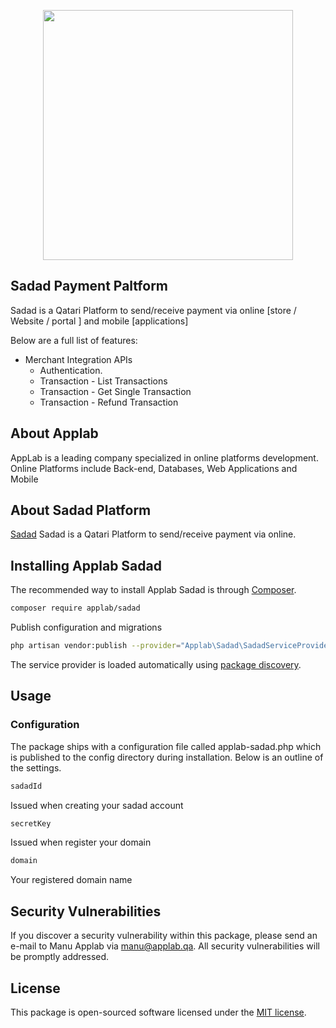 <p align="center"><a href="https://applab.qa" target="_blank"><img src="https://applab.qa/wp-content/uploads/2020/11/page-logo.svg" width="400"></a></p>

<p align="center"></p>

## Sadad Payment Paltform
Sadad is a Qatari Platform to send/receive payment via online [store / Website / portal ] and mobile [applications]

Below are a full list of features:
- Merchant Integration APIs
    - Authentication.
    - Transaction - List Transactions 
    - Transaction - Get Single Transaction
    - Transaction - Refund Transaction

## About Applab

AppLab is a leading company specialized in online platforms development. Online Platforms include Back-end, Databases, Web Applications and Mobile

## About Sadad Platform

[Sadad](https://developer.sadad.qa/) Sadad is a Qatari Platform to send/receive payment via online.

## Installing Applab Sadad

The recommended way to install Applab Sadad is through
[Composer](https://getcomposer.org/).

```bash
composer require applab/sadad
```
Publish configuration and migrations
```bash
php artisan vendor:publish --provider="Applab\Sadad\SadadServiceProvider"
```

The service provider is loaded automatically using [package discovery](https://laravel.com/docs/5.7/packages#package-discovery).
## Usage

### Configuration
The package ships with a configuration file called applab-sadad.php which is published to the config directory during installation. Below is an outline of the settings.
```bash
sadadId 
```
Issued when creating your sadad account
```bash
secretKey
```
Issued when register your domain
```bash
domain
```
Your registered domain name

## Security Vulnerabilities

If you discover a security vulnerability within this package, please send an e-mail to Manu Applab via [manu@applab.qa](mailto:manu@applab.qa). All security vulnerabilities will be promptly addressed.

## License

This package is open-sourced software licensed under the [MIT license](https://opensource.org/licenses/MIT).
